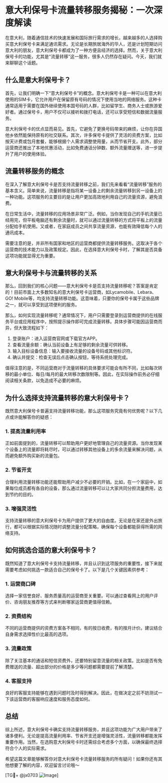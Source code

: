 # 意大利保号卡流量转移服务揭秘：一次深度解读

在意大利，随着通信技术的快速发展和国际旅行需求的增长，越来越多的人选择购买意大利保号卡来满足通讯需求。无论是长期旅居海外的华人，还是计划短期访问意大利的朋友，意大利保号卡都成为了一种方便且经济的选择。然而，关于意大利保号卡的功能，尤其是“流量转移”这一服务，很多人仍然存在疑问。今天，我们就来聊聊这个话题。

## 什么是意大利保号卡？

首先，让我们明确一下“意大利保号卡”的概念。意大利保号卡是一种可以在意大利使用的SIM卡，它允许用户在保留原有号码的情况下使用当地的网络服务。这种卡通常适用于需要在国外继续使用本国号码的人群，比如留学生、商务人士或旅游爱好者。通过保号卡，用户不仅可以接听和拨打电话，还可以享受短信和数据流量服务。

意大利保号卡的优点显而易见。首先，它避免了更换号码带来的麻烦，让你在异国他乡依然能保持原有的社交联系。其次，许多保号卡提供了灵活的资费方案，比如按天计费或包月套餐，能够根据个人需求调整使用量，从而节省开支。此外，部分运营商还推出了本地优惠活动，比如免费通话分钟数、额外流量赠送等，进一步提升了用户的使用体验。

## 流量转移服务的概念

在深入了解意大利保号卡是否支持流量转移之前，我们先来看看“流量转移”服务的基本含义。简单来说，流量转移是指将某一设备上的剩余流量转移到另一设备上的一种功能。这项服务的主要目的是让用户更加高效地利用自己的流量资源，避免浪费。

在日常生活中，流量转移的应用场景非常广泛。例如，当你发现自己的手机流量已经用完，但平板电脑还有剩余流量时，就可以通过流量转移的方式将平板上的流量分配给手机使用。又或者，在家庭成员之间共享流量资源，也能有效降低每个人的通讯成本。

需要注意的是，并非所有国家和地区的运营商都提供流量转移服务。这取决于各个运营商的技术能力以及政策规定。因此，在选择意大利保号卡时，了解其是否具备这项功能就显得尤为重要。

## 意大利保号卡与流量转移的关系

那么，回到我们的核心问题——意大利保号卡是否支持流量转移呢？答案是肯定的！目前市面上大多数知名的意大利保号卡运营商，如Lycamobile、Lebara、GO! Mobile等，均支持流量转移功能。这意味着，只要你的保号卡属于这些品牌之一，就可以享受到这项便利的服务。

那么，如何实现流量转移呢？通常情况下，用户只需要登录到运营商提供的在线服务平台或应用程序中，按照提示操作即可完成流量转移。具体步骤可能因运营商而异，但大致流程如下：

1. 登录账户：进入运营商官网或下载官方APP。
2. 查看流量余额：确认当前设备上有足够的剩余流量可供转移。
3. 输入目标设备信息：输入要接收流量的设备号码或其他标识符。
4. 确认并提交：检查无误后点击确认按钮，等待系统处理完成。

值得注意的是，不同运营商对于流量转移的具体要求可能会有所不同，比如每次转移的最小单位、每日/每月的最大转移次数限制等。因此，在实际操作前务必仔细阅读相关条款，以免造成不必要的麻烦。

## 为什么选择支持流量转移的意大利保号卡？

既然意大利保号卡普遍支持流量转移功能，那么这项服务究竟有何优势呢？以下几点或许能解答你的疑惑：

### 1. 提高流量利用率
正如前面提到的，流量转移可以帮助用户更好地管理自己的流量资源。当你发现某个设备上的流量即将耗尽时，可以通过转移其他设备上的多余流量来解决问题，从而避免额外购买新的流量包。

### 2. 节省开支
合理利用流量转移功能还能帮助用户减少不必要的开销。比如，在一个家庭中，如果每位成员都有各自的设备，那么通过流量转移可以让大家共同分担流量费用，达到节约的目的。

### 3. 增强灵活性
支持流量转移的意大利保号卡为用户提供了更大的自由度。无论是在家还是外出旅行，都可以根据实际情况随时调整流量分配策略，确保每个设备都能获得所需的网络支持。

## 如何挑选合适的意大利保号卡？

既然知道了意大利保号卡支持流量转移，并且认识到这项服务的重要性，接下来就需要考虑如何挑选一款适合自己的保号卡了。以下是几个关键因素供参考：

### 1. 运营商口碑
选择一家信誉良好、服务质量高的运营商至关重要。可以通过查看网上的用户评价、咨询朋友推荐等方式来判断哪家运营商更值得信赖。

### 2. 资费结构
不同的运营商提供的资费方案各不相同，有的按日收费，有的按月计价。建议结合自身需求选择性价比最高的选项。

### 3. 流量政策
除了关注基本的通话和短信资费外，还要特别留意流量的相关政策。比如是否有免费赠送的流量、超出部分的价格是多少等问题都需要提前了解清楚。

### 4. 客服支持
良好的客服支持能够在遇到问题时及时得到解决。因此，在做决定之前不妨测试一下该运营商的客服响应速度和服务态度如何。

## 总结

综上所述，意大利保号卡确实支持流量转移服务，并且这项功能为广大用户带来了诸多便利。无论是提高流量利用率、节省开支还是增强灵活性，流量转移都能发挥重要作用。当然，在选购意大利保号卡时还需综合考虑多个方面，以确保最终选择符合个人的实际需求。

希望这篇文章能够解答你对意大利保号卡流量转移服务的所有疑问！如果你还有其他想要了解的内容，欢迎留言讨论哦～

[TG💪+ @jx0703 ![Image](https://github.com/user-attachments/assets/dbca1d08-cadb-493c-b0ec-ad6f7a83f270)]